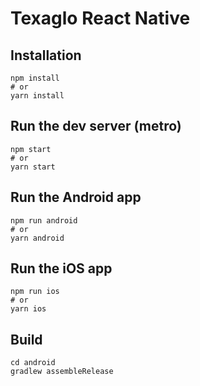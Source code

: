 # Texaglo React Native
## Installation

```shell
npm install
# or
yarn install
```

## Run the dev server (metro)

```
npm start
# or 
yarn start
```

## Run the Android app

```
npm run android
# or 
yarn android
```

## Run the iOS app

```
npm run ios
# or 
yarn ios
```
## Build

```
cd android
gradlew assembleRelease
```

